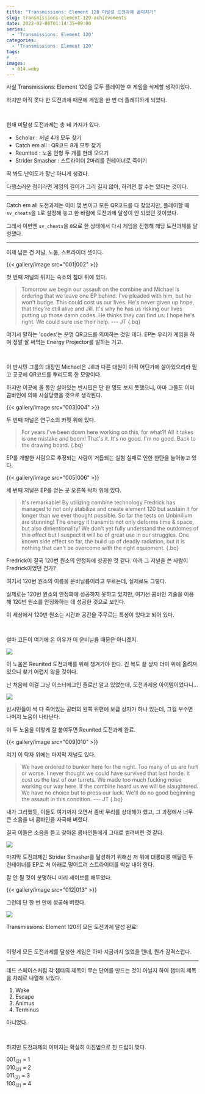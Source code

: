 ```yaml
---
title: "Transmissions: Element 120 미달성 도전과제 끝마치기"
slug: transmissions-element-120-achievements
date: 2022-02-08T01:14:35+09:00
series:
  - 'Transmissions: Element 120'
categories:
  - 'Transmissions: Element 120'
tags:
#  - 
images:
  - 014.webp
---
```


사실 Transmissions: Element 120을 모두 플레이한 후 게임을 삭제할 생각이었다.

하지만 아직 못다 한 도전과제 때문에 게임을 한 번 더 플레이하게 되었다.

&nbsp;

현재 미달성 도전과제는 총 네 가지가 있다.

* Scholar : 저널 4개 모두 찾기
* Catch em all : QR코드 8개 모두 찾기
* Reunited : 노움 인형 두 개를 한데 모으기
* Strider Smasher : 스트라이더 2마리를 컨테이너로 죽이기

딱 봐도 난이도가 장난 아니게 생겼다.

다행스러운 점이라면 게임의 길이가 그리 길지 않아, 하려면 할 수는 있다는 것이다.

***

Catch em all 도전과제는 이미 몇 번이고 모든 QR코드를 다 찾았지만, 플레이할 때 `sv_cheats`을 `1`로 설정해 놓고 한 바람에 도전과제 달성이 안 되었던 것이었다.

그래서 이번엔 `sv_cheats`을 `0`으로 한 상태에서 다시 게임을 진행해 해당 도전과제를 달성했다.

***

이제 남은 건 저널, 노움, 스트라이더 셋이다.

{{< gallery/image src="001|002" >}}

첫 번째 저널의 위치는 숙소의 침대 위에 있다.

> Tomorrow we begin our assault on the combine and Michael is ordering that we leave one EP behind. I've pleaded with him, but he won't budge.
> This could cost us our lives. He's never given up hope, that they're still alive and Jill. It's why he has us risking our lives putting up those damn codes.
> He thinks they can find us. I hope he's right. We could sure use their help.
> --- JT
{.bq}

여기서 말하는 'codes'는 분명 QR코드를 의미하는 것일 테다. EP는 우리가 게임을 하며 정말 잘 써먹는 Energy Projector를 말하는 거고.

&nbsp;

이 반시민 그룹의 대장인 Michael은 Jill과 다른 대원이 아직 어딘가에 살아있으리라 믿고 곳곳에 QR코드를 뿌리도록 한 모양이다.

하지만 이곳에 올 동안 살아있는 반시민은 단 한 명도 보지 못했으니, 아마 그들도 이미 콤바인에 의해 사살당했을 것으로 생각된다.

{{< gallery/image src="003|004" >}}

두 번째 저널은 연구소의 카펫 위에 있다.

> For years I've been down here working on this, for what?! All it takes is one mistake and boom! That's it. It's no good. I'm no good.
> Back to the drawing board.
{.bq}

EP를 개발한 사람으로 추정되는 사람이 거듭되는 실험 실패로 인한 한탄을 늘어놓고 있다.

{{< gallery/image src="005|006" >}}

세 번째 저널은 EP를 얻는 곳 오른쪽 탁자 위에 있다.

> It's remarkable! By utilizing combine technology Fredrick has managed to not only stabilize and create element 120 but sustain it for longer than we ever thought possible. So far the tests on Unbinilium are stunning!
> The energy it transmits not only deforms time & space, but also dimentionality! We don't yet fully understand the outdomes of this effect but I suspect it will be of great use in our struggles.
> One known side effect so far, the build up of deadly radiation, but it is nothing that can't be overcome with the right equipment.
{.bq}

Fredrick이 결국 120번 원소의 안정화에 성공한 것 같다. 아까 그 저널을 쓴 사람이 Fredrick이었던 건가?

여기서 120번 원소의 이름을 운비닐륨이라고 부르는데, 실제로도 그렇다.

실제로는 120번 원소의 안정화에 성공하지 못하고 있지만, 여기선 콤바인 기술을 이용해 120번 원소를 안정화하는 데 성공한 것으로 보인다.

이 세상에서 120번 원소는 시간과 공간을 주무르는 특성이 있다고 되어 있다.

&nbsp;

설마 고든이 여기에 온 이유가 이 운비닐륨 때문은 아니겠지.

![](007.webp)

이 노움은 Reunited 도전과제를 위해 챙겨가야 한다. 긴 복도 끝 상자 더미 위에 올려져 있으니 찾기 어렵지 않을 것이다.

난 처음에 이걸 그냥 이스터에그인 줄로만 알고 있었는데, 도전과제용 아이템이었다니...

![](008.webp)

반시민들이 싹 다 죽어있는 공터의 왼쪽 뒤편에 보급 상자가 하나 있는데, 그걸 부수면 나머지 노움이 나타난다.

이 두 노움을 이렇게 잘 붙여두면 Reunited 도전과제 완료.

{{< gallery/image src="009|010" >}}

여기 이 탁자 위에는 마지막 저널도 있다.

> We have ordered to bunker here for the night. Too many of us are hurt or worse. I never thought we could have survived that last horde. It cost us the last of our turrets.
> We made too much fucking noise working our way here. If the combine heard us we will be slaughtered. We have no choice but to press our luck.
> We'll do no good beginning the assault in this condition.
> --- JT
{.bq}

내가 그러했듯, 이들도 여기까지 오면서 좀비 무리를 상대해야 했고, 그 과정에서 너무 큰 소음을 내 콤바인을 자극해 버렸다.

결국 이들은 소음을 듣고 찾아온 콤바인들에게 그대로 썰려버린 것 같다.

![](011.webp)

마지막 도전과제인 Strider Smasher를 달성하기 위해선 저 위에 대롱대롱 매달린 두 컨테이너를 EP로 쳐 아래로 떨어트려 스트라이더를 박살 내야 한다.

잘 안 될 것이 분명하니 미리 세이브를 해두었다.

{{< gallery/image src="012|013" >}}

그런데 단 한 번 만에 성공해 버렸다.

![](014.webp)

Transmissions: Element 120의 모든 도전과제 달성 완료!

&nbsp;

이렇게 모든 도전과제를 달성한 게임은 아마 지금까지 없었을 텐데, 뭔가 감격스럽다.

***

데드 스페이스처럼 각 챕터의 제목이 무슨 단어를 만드는 것이 아닐지 하여 챕터의 제목을 차례로 나열해 보았다.

1. Wake
2. Escape
3. Animus
4. Terminus

아니었다.

&nbsp;

하지만 도전과제의 이미지는 확실히 이진법으로 친 드립이 맞다.

001<sub>(2)</sub> = 1  
010<sub>(2)</sub> = 2  
011<sub>(2)</sub> = 3  
100<sub>(2)</sub> = 4
